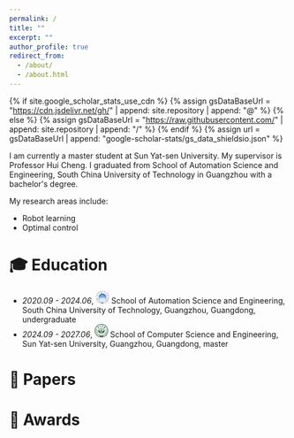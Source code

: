 ```yaml
---
permalink: /
title: ""
excerpt: ""
author_profile: true
redirect_from: 
  - /about/
  - /about.html
---
```


{% if site.google_scholar_stats_use_cdn %}
{% assign gsDataBaseUrl = "https://cdn.jsdelivr.net/gh/" | append: site.repository | append: "@" %}
{% else %}
{% assign gsDataBaseUrl = "https://raw.githubusercontent.com/" | append: site.repository | append: "/" %}
{% endif %}
{% assign url = gsDataBaseUrl | append: "google-scholar-stats/gs_data_shieldsio.json" %}

<span class='anchor' id='about-me'></span>

I am currently a master student at Sun Yat-sen University. My supervisor is Professor Hui Cheng. I graduated from School of Automation Science and Engineering, South China University of Technology in Guangzhou with a bachelor's degree. 
<!-- 
 <a href='https://scholar.google.com/citations?user=WMkMTb4AAAAJ'><img src="https://img.shields.io/endpoint?url={{ url | url_encode }}&logo=Google%20Scholar&labelColor=f6f6f6&color=9cf&style=flat&label=引用"></a> -->

My research areas include:
- Robot learning
- Optimal control



<span class='anchor' id='-xl'></span>

# 🎓 Education
- *2020.09 - 2024.06*, <a href="https://www.scut.edu.cn/new/"><img class="svg" src="/images/scut.png" width="24pt"></a> School of Automation Science and Engineering, South China University of Technology, Guangzhou, Guangdong, undergraduate
- *2024.09 - 2027.06*, <a href="https://www.sysu.edu.cn/"><img class="svg" src="/images/sysu.png" width="24pt"></a> School of Computer Science and Engineering, Sun Yat-sen University, Guangzhou, Guangdong, master
 
<span class='anchor' id='-lwzl'></span>



# 📝 Papers



<span class='anchor' id='-ryjx'></span>

# 🏅 Awards

<span class='anchor' id='-xshy'></span>





